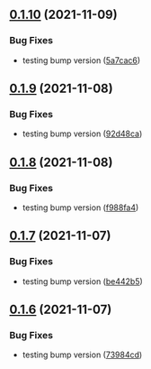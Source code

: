 ## [0.1.10](https://github.com/Mark-Shaun/frontend-nextjs/compare/v0.1.9...v0.1.10) (2021-11-09)


### Bug Fixes

* testing bump version ([5a7cac6](https://github.com/Mark-Shaun/frontend-nextjs/commit/5a7cac66982b54986ed7dc43a3ba03568b970a67))



## [0.1.9](https://github.com/Mark-Shaun/frontend-nextjs/compare/v0.1.8...v0.1.9) (2021-11-08)


### Bug Fixes

* testing bump version ([92d48ca](https://github.com/Mark-Shaun/frontend-nextjs/commit/92d48ca2a863b848a2c26754b020c38059541e38))



## [0.1.8](https://github.com/Mark-Shaun/frontend-nextjs/compare/v0.1.7...v0.1.8) (2021-11-08)


### Bug Fixes

* testing bump version ([f988fa4](https://github.com/Mark-Shaun/frontend-nextjs/commit/f988fa446780e46c004b7619ed26329736f8251f))



## [0.1.7](https://github.com/Mark-Shaun/frontend-nextjs/compare/v0.1.6...v0.1.7) (2021-11-07)


### Bug Fixes

* testing bump version ([be442b5](https://github.com/Mark-Shaun/frontend-nextjs/commit/be442b5b3cd97eaa86cfa34057a169e8e1e09581))



## [0.1.6](https://github.com/Mark-Shaun/frontend-nextjs/compare/v0.1.5...v0.1.6) (2021-11-07)


### Bug Fixes

* testing bump version ([73984cd](https://github.com/Mark-Shaun/frontend-nextjs/commit/73984cd6bc4240aa99a9d9f4ad1eff2928557d7c))



